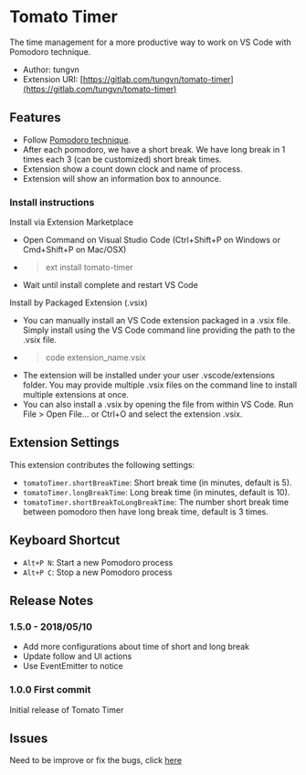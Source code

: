 # Tomato Timer

The time management for a more productive way to work on VS Code with Pomodoro technique.

* Author: tungvn
* Extension URI: [https://gitlab.com/tungvn/tomato-timer](https://gitlab.com/tungvn/tomato-timer)

## Features

* Follow [Pomodoro technique](https://en.wikipedia.org/wiki/Pomodoro_Technique).
* After each pomodoro, we have a short break. We have long break in 1 times each 3 (can be customized) short break times.
* Extension show a count down clock and name of process.
* Extension will show an information box to announce.

### Install instructions

Install via Extension Marketplace
- Open Command on Visual Studio Code (Ctrl+Shift+P on Windows or Cmd+Shift+P on Mac/OSX)
- > ext install tomato-timer
- Wait until install complete and restart VS Code

Install by Packaged Extension (.vsix)
- You can manually install an VS Code extension packaged in a .vsix file. Simply install using the VS Code command line providing the path to the .vsix file.
- >code extension_name.vsix
- The extension will be installed under your user .vscode/extensions folder. You may provide multiple .vsix files on the command line to install multiple extensions at once.
- You can also install a .vsix by opening the file from within VS Code. Run File > Open File... or Ctrl+O and select the extension .vsix.

## Extension Settings

This extension contributes the following settings:

* `tomatoTimer.shortBreakTime`: Short break time (in minutes, default is 5).
* `tomatoTimer.longBreakTime`: Long break time (in minutes, default is 10).
* `tomatoTimer.shortBreakToLongBreakTime`: The number short break time between pomodoro then have long break time, default is 3 times.

## Keyboard Shortcut

* `Alt+P N`: Start a new Pomodoro process
* `Alt+P C`: Stop a new Pomodoro process

## Release Notes

### 1.5.0 - 2018/05/10
- Add more configurations about time of short and long break
- Update follow and UI actions
- Use EventEmitter to notice

### 1.0.0 First commit

Initial release of Tomato Timer

## Issues

Need to be improve or fix the bugs, click [here](https://gitlab.com/tungvn/tomato-timer/issues/new)